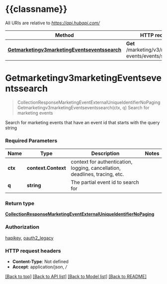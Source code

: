 # {{classname}}

All URIs are relative to *https://api.hubapi.com/*

Method | HTTP request | Description
------------- | ------------- | -------------
[**Getmarketingv3marketingEventseventssearch**](SearchApi.md#Getmarketingv3marketingEventseventssearch) | **Get** /marketing/v3/marketing-events/events/search | Search for marketing events

# **Getmarketingv3marketingEventseventssearch**
> CollectionResponseMarketingEventExternalUniqueIdentifierNoPaging Getmarketingv3marketingEventseventssearch(ctx, q)
Search for marketing events

Search for marketing events that have an event id that starts with the query string

### Required Parameters

Name | Type | Description  | Notes
------------- | ------------- | ------------- | -------------
 **ctx** | **context.Context** | context for authentication, logging, cancellation, deadlines, tracing, etc.
  **q** | **string**| The partial event id to search for | 

### Return type

[**CollectionResponseMarketingEventExternalUniqueIdentifierNoPaging**](CollectionResponseMarketingEventExternalUniqueIdentifierNoPaging.md)

### Authorization

[hapikey](../README.md#hapikey), [oauth2_legacy](../README.md#oauth2_legacy)

### HTTP request headers

 - **Content-Type**: Not defined
 - **Accept**: application/json, */*

[[Back to top]](#) [[Back to API list]](../README.md#documentation-for-api-endpoints) [[Back to Model list]](../README.md#documentation-for-models) [[Back to README]](../README.md)

